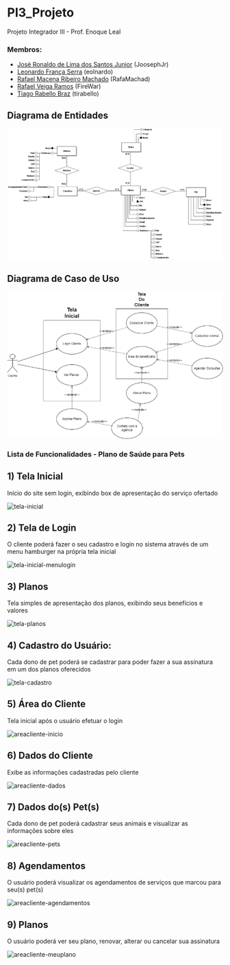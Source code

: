 # PI3_Projeto
Projeto Integrador III - Prof. Enoque Leal

### Membros:

- [José Ronaldo de Lima dos Santos Junior](https://github.com/JoosephJr) (JoosephJr)
- [Leonardo França Serra](https://github.com/eolnardo) (eolnardo)
- [Rafael Macena Ribeiro Machado](https://github.com/RafaMachad) (RafaMachad)
- [Rafael Veiga Ramos](https://github.com/FireWar) (FireWar)
- [Tiago Rabello Braz](https://github.com/tirabello) (tirabello)

## Diagrama de Entidades 

![PI3_DiagramaEntidades](https://github.com/eolnardo/PI3_Projeto/blob/main/documents/diagramas/PI3_DiagramaEntidades.png)

## Diagrama de Caso de Uso
![PI3 DiagramaCasoDeUso](https://github.com/eolnardo/PI3_Projeto/blob/main/documents/diagramas/petplan_diagramaCasodeUso.drawio.png)

### Lista de Funcionalidades - Plano de Saúde para Pets

## 1) Tela Inicial
Início do site sem login, exibindo box de apresentação do serviço ofertado

![tela-inicial](https://github.com/eolnardo/PI3_Projeto/blob/main/prot%C3%B3tipo-telas/tela-inicial.jpg)


## 2) Tela de Login 
O cliente poderá fazer o seu cadastro e login no sistema através de um menu hamburger na própria tela inicial

![tela-inicial-menulogin](https://github.com/eolnardo/PI3_Projeto/blob/main/prot%C3%B3tipo-telas/tela-inicial-menulogin.jpg)

## 3) Planos
Tela simples de apresentação dos planos, exibindo seus benefícios e valores

![tela-planos](https://github.com/eolnardo/PI3_Projeto/blob/main/prot%C3%B3tipo-telas/tela-planos.jpg)

## 4) Cadastro do Usuário:
Cada dono de pet poderá se cadastrar para poder fazer a sua assinatura em um dos planos oferecidos

![tela-cadastro](https://github.com/eolnardo/PI3_Projeto/blob/main/prot%C3%B3tipo-telas/tela-cadastro.jpg)

## 5) Área do Cliente
Tela inicial após o usuário efetuar o login

![areacliente-inicio](https://github.com/eolnardo/PI3_Projeto/blob/main/prot%C3%B3tipo-telas/areacliente-inicio.jpg)

## 6) Dados do Cliente
Exibe as informações cadastradas pelo cliente

![areacliente-dados](https://github.com/eolnardo/PI3_Projeto/blob/main/prot%C3%B3tipo-telas/areacliente-dados.jpg)

## 7) Dados do(s) Pet(s)
Cada dono de pet poderá cadastrar seus animais e visualizar as informações sobre eles

![areacliente-pets](https://github.com/eolnardo/PI3_Projeto/blob/main/prot%C3%B3tipo-telas/areacliente-pets.jpg)

## 8) Agendamentos
O usuário poderá visualizar os agendamentos de serviços que marcou para seu(s) pet(s)

![areacliente-agendamentos](https://github.com/eolnardo/PI3_Projeto/blob/main/prot%C3%B3tipo-telas/areacliente-agendamentos.jpg)

## 9) Planos
O usuário poderá ver seu plano, renovar, alterar ou cancelar sua assinatura

![areacliente-meuplano](https://github.com/eolnardo/PI3_Projeto/blob/main/prot%C3%B3tipo-telas/areacliente-meuplano.jpg)

